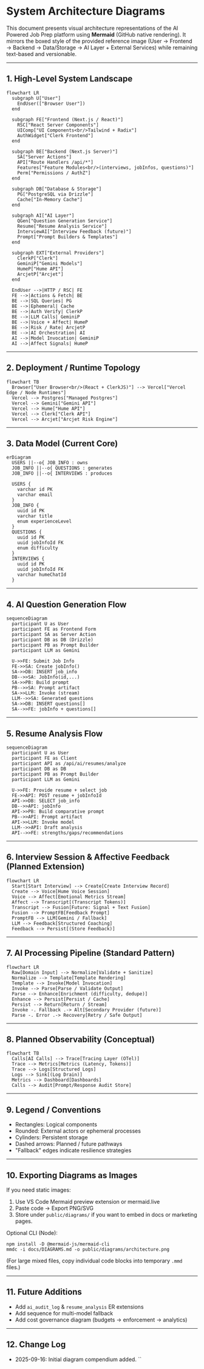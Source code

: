 # System Architecture Diagrams

This document presents visual architecture representations of the AI Powered Job Prep platform using **Mermaid** (GitHub native rendering). It mirrors the boxed style of the provided reference image (User → Frontend → Backend → Data/Storage → AI Layer + External Services) while remaining text-based and versionable.

---

## 1. High-Level System Landscape

```mermaid
flowchart LR
  subgraph U["User"]
    EndUser(["Browser User"])
  end

  subgraph FE["Frontend (Next.js / React)"]
    RSC["React Server Components"]
    UIComp["UI Components<br/>Tailwind + Radix"]
    AuthWidget["Clerk Frontend"]
  end

  subgraph BE["Backend (Next.js Server)"]
    SA["Server Actions"]
    API["Route Handlers /api/*"]
    Features["Feature Modules<br/>(interviews, jobInfos, questions)"]
    Perm["Permissions / AuthZ"]
  end

  subgraph DB["Database & Storage"]
    PG["PostgreSQL via Drizzle"]
    Cache["In-Memory Cache"]
  end

  subgraph AI["AI Layer"]
    QGen["Question Generation Service"]
    Resume["Resume Analysis Service"]
    InterviewAI["Interview Feedback (future)"]
    Prompt["Prompt Builders & Templates"]
  end

  subgraph EXT["External Providers"]
    ClerkP["Clerk"]
    GeminiP["Gemini Models"]
    HumeP["Hume API"]
    ArcjetP["Arcjet"]
  end

  EndUser -->|HTTP / RSC| FE
  FE -->|Actions & Fetch| BE
  BE -->|SQL Queries| PG
  BE -->|Ephemeral| Cache
  BE -->|Auth Verify| ClerkP
  BE -->|LLM Calls| GeminiP
  BE -->|Voice + Affect| HumeP
  BE -->|Risk / Rate| ArcjetP
  BE -->|AI Orchestration| AI
  AI -->|Model Invocation| GeminiP
  AI -->|Affect Signals| HumeP

```

---

## 2. Deployment / Runtime Topology

```mermaid
flowchart TB
  Browser["User Browser<br/>(React + ClerkJS)"] --> Vercel["Vercel Edge / Node Runtimes"]
  Vercel --> Postgres["Managed Postgres"]
  Vercel --> Gemini["Gemini API"]
  Vercel --> Hume["Hume API"]
  Vercel --> Clerk["Clerk API"]
  Vercel --> Arcjet["Arcjet Risk Engine"]

```

---

## 3. Data Model (Current Core)

```mermaid
erDiagram
  USERS ||--o{ JOB_INFO : owns
  JOB_INFO ||--o{ QUESTIONS : generates
  JOB_INFO ||--o{ INTERVIEWS : produces

  USERS {
    varchar id PK
    varchar email
  }
  JOB_INFO {
    uuid id PK
    varchar title
    enum experienceLevel
  }
  QUESTIONS {
    uuid id PK
    uuid jobInfoId FK
    enum difficulty
  }
  INTERVIEWS {
    uuid id PK
    uuid jobInfoId FK
    varchar humeChatId
  }
```

---

## 4. AI Question Generation Flow

```mermaid
sequenceDiagram
  participant U as User
  participant FE as Frontend Form
  participant SA as Server Action
  participant DB as DB (Drizzle)
  participant PB as Prompt Builder
  participant LLM as Gemini

  U->>FE: Submit Job Info
  FE->>SA: Create jobInfo()
  SA->>DB: INSERT job_info
  DB-->>SA: JobInfo(id,...)
  SA->>PB: Build prompt
  PB-->>SA: Prompt artifact
  SA->>LLM: Invoke (stream)
  LLM-->>SA: Generated questions
  SA->>DB: INSERT questions[]
  SA-->>FE: jobInfo + questions[]
```

---

## 5. Resume Analysis Flow

```mermaid
sequenceDiagram
  participant U as User
  participant FE as Client
  participant API as /api/ai/resumes/analyze
  participant DB as DB
  participant PB as Prompt Builder
  participant LLM as Gemini

  U->>FE: Provide resume + select job
  FE->>API: POST resume + jobInfoId
  API->>DB: SELECT job_info
  DB-->>API: jobInfo
  API->>PB: Build comparative prompt
  PB-->>API: Prompt artifact
  API->>LLM: Invoke model
  LLM-->>API: Draft analysis
  API-->>FE: strengths/gaps/recommendations
```

---

## 6. Interview Session & Affective Feedback (Planned Extension)

```mermaid
flowchart LR
  Start[Start Interview] --> Create[Create Interview Record]
  Create --> Voice[Hume Voice Session]
  Voice --> Affect[Emotional Metrics Stream]
  Affect --> Transcript[(Transcript Tokens)]
  Transcript --> Fusion[Future: Signal + Text Fusion]
  Fusion --> PromptFB[Feedback Prompt]
  PromptFB --> LLM[Gemini / Fallback]
  LLM --> Feedback[Structured Coaching]
  Feedback --> Persist[(Store Feedback)]
```

---

## 7. AI Processing Pipeline (Standard Pattern)

```mermaid
flowchart LR
  Raw[Domain Input] --> Normalize[Validate + Sanitize]
  Normalize --> Template[Template Rendering]
  Template --> Invoke[Model Invocation]
  Invoke --> Parse[Parse / Validate Output]
  Parse --> Enhance[Enrichment (difficulty, dedupe)]
  Enhance --> Persist[Persist / Cache]
  Persist --> Return[Return / Stream]
  Invoke -. Fallback .-> Alt[Secondary Provider (future)]
  Parse -. Error .-> Recovery[Retry / Safe Output]
```

---

## 8. Planned Observability (Conceptual)

```mermaid
flowchart TB
  Calls[AI Calls] --> Trace[Tracing Layer (OTel)]
  Trace --> Metrics[Metrics (Latency, Tokens)]
  Trace --> Logs[Structured Logs]
  Logs --> Sink[(Log Drain)]
  Metrics --> Dashboard[Dashboards]
  Calls --> Audit[Prompt/Response Audit Store]
```

---

## 9. Legend / Conventions

- Rectangles: Logical components
- Rounded: External actors or ephemeral processes
- Cylinders: Persistent storage
- Dashed arrows: Planned / future pathways
- "Fallback" edges indicate resilience strategies

---

## 10. Exporting Diagrams as Images

If you need static images:

1. Use VS Code Mermaid preview extension or mermaid.live
2. Paste code → Export PNG/SVG
3. Store under `public/diagrams/` if you want to embed in docs or marketing pages.

Optional CLI (Node):

```
npm install -D @mermaid-js/mermaid-cli
mmdc -i docs/DIAGRAMS.md -o public/diagrams/architecture.png
```

(For large mixed files, copy individual code blocks into temporary `.mmd` files.)

---

## 11. Future Additions

- Add `ai_audit_log` & `resume_analysis` ER extensions
- Add sequence for multi-model fallback
- Add cost governance diagram (budgets → enforcement → analytics)

---

## 12. Change Log

- 2025-09-16: Initial diagram compendium added.
  ``
